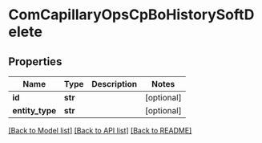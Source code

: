# ComCapillaryOpsCpBoHistorySoftDelete

## Properties
Name | Type | Description | Notes
------------ | ------------- | ------------- | -------------
**id** | **str** |  | [optional] 
**entity_type** | **str** |  | [optional] 

[[Back to Model list]](../README.md#documentation-for-models) [[Back to API list]](../README.md#documentation-for-api-endpoints) [[Back to README]](../README.md)

